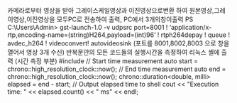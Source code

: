 카메라로부터 영상을 받아 그레이스케일영상과 이진영상으로변환 하여
원본영상,그레이영상,이진영상을 모두PC로 전송하여 출력, PC에서 3개의창이출력
PS C:\Users\Admin> gst-launch-1.0 -v udpsrc port=8001 ! ‘application/x-rtp,encoding-name=(string)H264,payload=(int)96’ ! rtph264depay ! queue ! avdec_h264 ! videoconvert! autovideosink
(포트를 8001,8002,8003 으로 창을 열어서 영상 3개 수신)
반복문안의 모든 코드들의 실행시간을 측정하여 리눅스 셸에 출력 (시간 측정 부분)
#include <chrono>
// Start time measurement
        auto start = chrono::high_resolution_clock::now();
        // End time measurement
        auto end = chrono::high_resolution_clock::now();
        chrono::duration<double, milli> elapsed = end - start;
        // Output elapsed time to shell
        cout << "Execution time: " << elapsed.count() << " ms" << endl;
